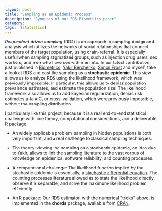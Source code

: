 ```yaml
---
layout: post
title: "Sampling as an Epidemic Process"
description: "Synopsis of our RDS Biometrics paper"
category: 
tags:  [statistics]
---
```


_Respondent driven sampling_ (RDS) is an approach to sampling design and analysis which utilizes the networks of social relationships that connect members of the target population, using chain-referral.
It is especially useful when sampling stigmatized groups, such as injection drug users, sex workers, and men who have sex with men, etc. 
In our latest contribution, just published in [Biometrics](http://onlinelibrary.wiley.com/doi/10.1111/biom.12678/abstract), [Yakir Berchenko](https://scholar.google.co.il/citations?user=U3ykKLQAAAAJ&hl=en), [Simon Frost](http://www.infectiousdisease.cam.ac.uk/directory/sdf22@cam.ac.uk) and myself, take a look at RDS and cast the sampling as a __stochastic epidemic__.
This view allows us to analyze RDS using the likelihood framework, which was previously impossible. 
In particular, this allows us to debias population prevalence estimates, and estimate the population size!
The likelihood framework also allows us to add Bayesian regularization, debias risk estimates a-la AIC, or cross-validation, which were previously impossible, without the sampling distribution.

I particularly like this project, because it is a real end-to-end statistical challenge with nice theory, computational considerations, and a deliverable R package:

- An widely applicable problem: 
sampling in hidden populations is both very important, and a real challenge to classical sampling techniques. 

- The theory: 
viewing the sampling as a stochastic epidemic, an idea due to Yakir, allows to link the sampling literature to the vast corpus of knowledge on epidemics, software reliability, and counting processes. 

- A computational challenge: 
The likelihood function implied by the stochastic epidemic is essentially, a [stochastic differential equation](https://en.wikipedia.org/wiki/Stochastic_differential_equation). 
The counting processes literature allowed us to state the likelihood directly, observe it is separable, and solve the maximum-likelihood problem efficiently. 

- An R package:
Our RDS estimator, with the numerical "tricks" above, is implemented in the __chords__ package, available from [CRAN](https://CRAN.R-project.org/package=chords).
